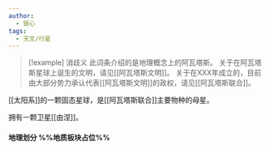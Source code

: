 ```yaml
---
author:
  - 银心
tags:
  - 天文/行星
---
```


> [!example] 消歧义
> 此词条介绍的是地理概念上的阿瓦塔斯。
> 关于在阿瓦塔斯星球上诞生的文明，请见[[阿瓦塔斯文明]]。
> 关于在XXX年成立的，目前由大部分势力承认代表[[阿瓦塔斯文明]]的政权，请见[[阿瓦塔斯联合]]。


[[太阳系]]的一颗固态星球，是[[阿瓦塔斯联合]]主要物种的母星。

拥有一颗卫星[[由涅]]。

####  地理划分 %%地质板块占位%%

